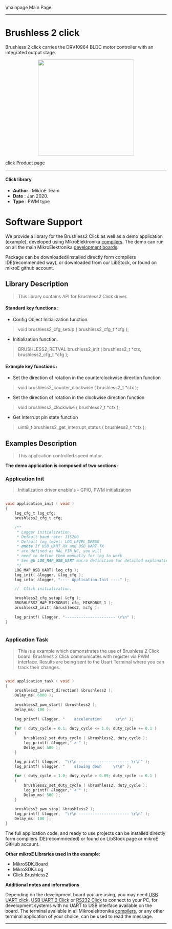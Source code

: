 \mainpage Main Page
 
---
# Brushless 2 click

Brushless 2 click carries the DRV10964 BLDC motor controller with an integrated output stage.

<p align="center">
  <img src="https://download.mikroe.com/images/click_for_ide/brushless2_click.png" height=300px>
</p>

[click Product page](https://www.mikroe.com/brushless-2-click)

---


#### Click library 

- **Author**        : MikroE Team
- **Date**          : Jan 2020.
- **Type**          : PWM type


# Software Support

We provide a library for the Brushless2 Click 
as well as a demo application (example), developed using MikroElektronika 
[compilers](https://shop.mikroe.com/compilers). 
The demo can run on all the main MikroElektronika [development boards](https://shop.mikroe.com/development-boards).

Package can be downloaded/installed directly form compilers IDE(recommended way), or downloaded from our LibStock, or found on mikroE github account. 

## Library Description

> This library contains API for Brushless2 Click driver.

#### Standard key functions :

- Config Object Initialization function.
> void brushless2_cfg_setup ( brushless2_cfg_t *cfg ); 
 
- Initialization function.
> BRUSHLESS2_RETVAL brushless2_init ( brushless2_t *ctx, brushless2_cfg_t *cfg );

#### Example key functions :

- Set the direction of rotation in the counterclockwise direction function
> void brushless2_counter_clockwise ( brushless2_t *ctx );
 
- Set the direction of rotation in the clockwise direction function
> void brushless2_clockwise ( brushless2_t *ctx );

- Get Interrupt pin state function
> uint8_t brushless2_get_interrupt_status ( brushless2_t *ctx );

## Examples Description

> This application controlled speed motor.

**The demo application is composed of two sections :**

### Application Init 

> Initialization driver enable's - GPIO, PWM initialization

```c

void application_init ( void )
{
    log_cfg_t log_cfg;
    brushless2_cfg_t cfg;

    /** 
     * Logger initialization.
     * Default baud rate: 115200
     * Default log level: LOG_LEVEL_DEBUG
     * @note If USB_UART_RX and USB_UART_TX 
     * are defined as HAL_PIN_NC, you will 
     * need to define them manually for log to work. 
     * See @b LOG_MAP_USB_UART macro definition for detailed explanation.
     */
    LOG_MAP_USB_UART( log_cfg );
    log_init( &logger, &log_cfg );
    log_info( &logger, "---- Application Init ----" );

    //  Click initialization.

    brushless2_cfg_setup( &cfg );
    BRUSHLESS2_MAP_MIKROBUS( cfg, MIKROBUS_1 );
    brushless2_init( &brushless2, &cfg );
    
    log_printf( &logger, "---------------------- \r\n" );
}
  
```

### Application Task

> This is a example which demonstrates the use of Brushless 2 Click board.
> Brushless 2 Click communicates with register via PWM interface.
> Results are being sent to the Usart Terminal where you can track their changes.

```c

void application_task ( void )
{
    brushless2_invert_direction( &brushless2 );
    Delay_ms( 6000 );
    
    brushless2_pwm_start( &brushless2 );
    Delay_ms( 100 );
    
    log_printf( &logger, "    acceleration      \r\n" );
    
    for ( duty_cycle = 0.1; duty_cycle <= 1.0; duty_cycle += 0.1 )
    {
        brushless2_set_duty_cycle ( &brushless2, duty_cycle );
        log_printf( &logger," > " );
        Delay_ms( 500 );
    }

    log_printf( &logger,  "\r\n ---------------------- \r\n" ); 
    log_printf( &logger, "    slowing down     \r\n" );
    
    for ( duty_cycle = 1.0; duty_cycle > 0.09; duty_cycle -= 0.1 )
    {
        brushless2_set_duty_cycle ( &brushless2, duty_cycle );
        log_printf( &logger," < " );
        Delay_ms( 500 );
    }
    
    brushless2_pwm_stop( &brushless2 );
    log_printf( &logger,  "\r\n ---------------------- \r\n" ); 
    Delay_ms( 100 ); 
} 

```

The full application code, and ready to use projects can be  installed directly form compilers IDE(recommneded) or found on LibStock page or mikroE GitHub accaunt.

**Other mikroE Libraries used in the example:** 

- MikroSDK.Board
- MikroSDK.Log
- Click.Brushless2

**Additional notes and informations**

Depending on the development board you are using, you may need 
[USB UART click](https://shop.mikroe.com/usb-uart-click), 
[USB UART 2 Click](https://shop.mikroe.com/usb-uart-2-click) or 
[RS232 Click](https://shop.mikroe.com/rs232-click) to connect to your PC, for 
development systems with no UART to USB interface available on the board. The 
terminal available in all Mikroelektronika 
[compilers](https://shop.mikroe.com/compilers), or any other terminal application 
of your choice, can be used to read the message.



---
